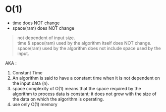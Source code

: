 

# O(1) 
* time does NOT change  
* space(ram) does NOT change  
> not dependent of input size.  
> time & space(ram) used by the algorithm itself does NOT change.   
> space(ram) used by the algorithm does not include space used by the input.   

AKA :
1. Constant Time
1. An algorithm is said to have a constant time when it is not dependent on the input data (n). 
1. space complexity of O(1) means that the space required by the algorithm to process data is constant; it does not grow with the size of the data on which the algorithm is operating.
1. use only O(1) memory





